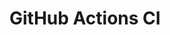 # GitHub Actions CI
























































































































































































































































































































































































































































































































































































































































































































































































































































































































































































































































































































































































































































































































































































































































































































































































































































































































































































































































































































































































































































































































































































































































































































































































































































































































































































































































































































































































































































































































































































































































































































































































































































